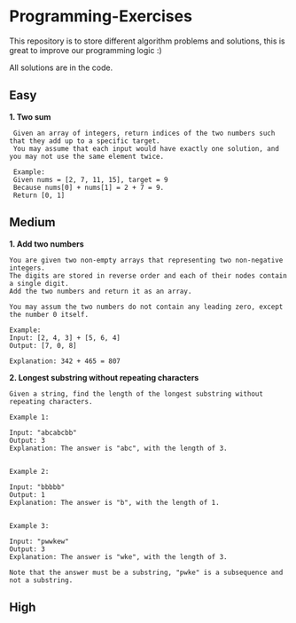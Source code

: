 # Programming-Exercises

This repository is to store different algorithm problems and solutions, this is great to improve our programming logic :)

All solutions are in the code.

## Easy

**1. Two sum**

     Given an array of integers, return indices of the two numbers such that they add up to a specific target.
     You may assume that each input would have exactly one solution, and you may not use the same element twice.
 
     Example: 
     Given nums = [2, 7, 11, 15], target = 9 
     Because nums[0] + nums[1] = 2 + 7 = 9. 
     Return [0, 1]

## Medium

**1. Add two numbers**
    
    You are given two non-empty arrays that representing two non-negative integers. 
    The digits are stored in reverse order and each of their nodes contain a single digit.
    Add the two numbers and return it as an array.
    
    You may assum the two numbers do not contain any leading zero, except the number 0 itself.
    
    Example:
    Input: [2, 4, 3] + [5, 6, 4]
    Output: [7, 0, 8]
    
    Explanation: 342 + 465 = 807

**2. Longest substring without repeating characters**
    
    Given a string, find the length of the longest substring without repeating characters.

    Example 1:

    Input: "abcabcbb"
    Output: 3
    Explanation: The answer is "abc", with the length of 3.


    Example 2:

    Input: "bbbbb"
    Output: 1
    Explanation: The answer is "b", with the length of 1.


    Example 3:

    Input: "pwwkew"
    Output: 3
    Explanation: The answer is "wke", with the length of 3.
    
    Note that the answer must be a substring, "pwke" is a subsequence and not a substring.

## High
